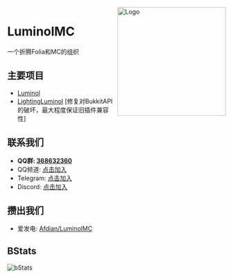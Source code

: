 <img src="https://github.com/LuminolMC/Luminol/blob/ver/1.20.4/public/image/Luminol_6.png" alt="Logo" align="right" width="250">

# LuminolMC
一个折腾Folia和MC的组织

## 主要项目
 - [Luminol](https://github.com/LuminolMC/Luminol)
 - [LightingLuminol](https://github.com/LuminolMC/LightingLuminol) [修复对BukkitAPI的破坏，最大程度保证旧插件兼容性]

## 联系我们
 - **QQ群: [368632360](http://qm.qq.com/cgi-bin/qm/qr?_wv=1027&k=MfosKhcDd8Fdxn1MREuZ8Krbf9T6jiBC&authKey=3cm6qdHohON3gHnuD63FK4k07fIbrWnY4hdyq8OmELsfjMVP1kbFTJY9mRyM2Rkj&noverify=0&group_code=368632360)**
 - QQ频道: [点击加入](https://pd.qq.com/s/eq9krf9j)
 - Telegram: [点击加入](https://t.me/LuminolMC)
 - Discord: [点击加入](https://discord.gg/5hgtU72w33)

## 攒出我们
 - 爱发电: [Afdian/LuminolMC](https://afdian.net/a/Luminol)

## BStats
![bStats](https://bstats.org/signatures/server-implementation/Luminol.svg "bStats")
